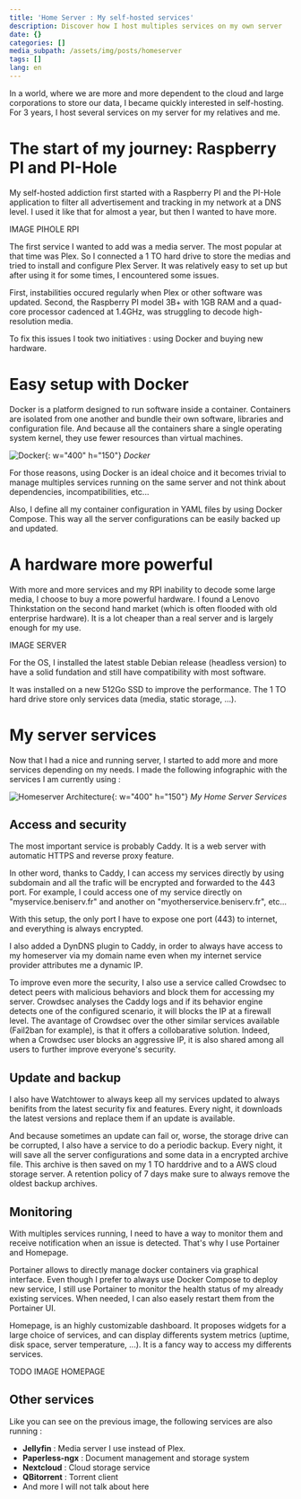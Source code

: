 ```yaml
---
title: 'Home Server : My self-hosted services'
description: Discover how I host multiples services on my own server
date: {}
categories: []
media_subpath: /assets/img/posts/homeserver
tags: []
lang: en
---
```


In a world, where we are more and more dependent to the cloud and large corporations to store our data, I became quickly interested in self-hosting. For 3 years, I host several services on my server for my relatives and me.

# The start of my journey: Raspberry PI and PI-Hole 

My self-hosted addiction first started with a Raspberry PI and the PI-Hole application to filter all advertisement and tracking in my network at a DNS level. I used it like that for almost a year, but then I wanted to have more. 

IMAGE PIHOLE RPI

The first service I wanted to add was a media server. The most popular at that time was Plex. 
So I connected a 1 TO hard drive to store the medias and tried to install and configure Plex Server. It was relatively easy to set up but after using it for some times, I encountered some issues. 

First, instabilities occured regularly when Plex or other software was updated. 
Second, the Raspberry PI model 3B+ with 1GB RAM and a quad-core processor cadenced at 1.4GHz, was struggling to decode high-resolution media. 

To fix this issues I took two initiatives : using Docker and buying new hardware.

# Easy setup with Docker

Docker is a platform designed to run software inside a container. Containers are isolated from one another and bundle their own software, libraries and configuration file. And because all the containers share a single operating system kernel, they use fewer resources than virtual machines. 

![Docker](docker.png){: w="400" h="150"}
_Docker_

For those reasons, using Docker is an ideal choice and it becomes trivial to manage multiples services running on the same server and not think about dependencies, incompatibilities, etc...

Also, I define all my container configuration in YAML files by using Docker Compose. This way all the server configurations can be easily backed up and updated.

# A hardware more powerful

With more and more services and my RPI inability to decode some large media, I choose to buy a more powerful hardware. I found a Lenovo Thinkstation on the second hand market (which is often flooded with old enterprise hardware). It is a lot cheaper than a real server and is largely enough for my use.

IMAGE SERVER

For the OS, I installed the latest stable Debian release (headless version) to have a solid fundation and still have compatibility with most software.

It was installed on a new 512Go SSD to improve the performance. The 1 TO hard drive store only services data (media, static storage, ...).

# My server services

Now that I had a nice and running server, I started to add more and more services depending on my needs. I made the following infographic with the services I am currently using :

![Homeserver Architecture](beniserv.png){: w="400" h="150"}
_My Home Server Services_

## Access and security

The most important service is probably Caddy. It is a web server with automatic HTTPS and reverse proxy feature. 

In other word, thanks to Caddy, I can access my services directly by using subdomain and all the trafic will be encrypted and forwarded to the 443 port. For example, I could access one of my service directly on "myservice.beniserv.fr" and another on "myotherservice.beniserv.fr", etc...

With this setup, the only port I have to expose one port (443) to internet, and everything is always encrypted.

I also added a DynDNS plugin to Caddy, in order to always have access to my homeserver via my domain name even when my internet service provider attributes me a dynamic IP.

To improve even more the security, I also use a service called Crowdsec to detect peers with malicious behaviors and block them for accessing my server. Crowdsec analyses the Caddy logs and if its behavior engine detects one of the configured scenario, it will blocks the IP at a firewall level. The avantage of Crowdsec over the other similar services available (Fail2ban for example), is that it offers a collobarative solution. Indeed, when a Crowdsec user blocks an aggressive IP, it is also shared among all users to further improve everyone's security.

## Update and backup

I also have Watchtower to always keep all my services updated to always benifits from the latest security fix and features. Every night, it downloads the latest versions and replace them if an update is available.

And because sometimes an update can fail or, worse, the storage drive can be corrupted, I also have a service to do a periodic backup. Every night, it will save all the server configurations and some data in a encrypted archive file. This archive is then saved on my 1 TO harddrive and to a AWS cloud storage server. A retention policy of 7 days make sure to always remove the oldest backup archives.

## Monitoring

With multiples services running, I need to have a way to monitor them and receive notification when an issue is detected. That's why I use Portainer and Homepage.

Portainer allows to directly manage docker containers via graphical interface. Even though I prefer to always use Docker Compose to deploy new service, I still use Portainer to monitor the health status of my already existing services. When needed, I can also easely restart them from the Portainer UI.

Homepage, is an highly customizable dashboard. It proposes widgets for a large choice of services, and can display differents system metrics (uptime, disk space, server temperature, ...). It is a fancy way to access my differents services.

TODO IMAGE HOMEPAGE

## Other services

Like you can see on the previous image,  the following services are also running :
- **Jellyfin** : Media server I use instead of Plex.
- **Paperless-ngx** : Document management and storage system
- **Nextcloud** : Cloud storage service
- **QBitorrent** : Torrent client
- And more I will not talk about here


